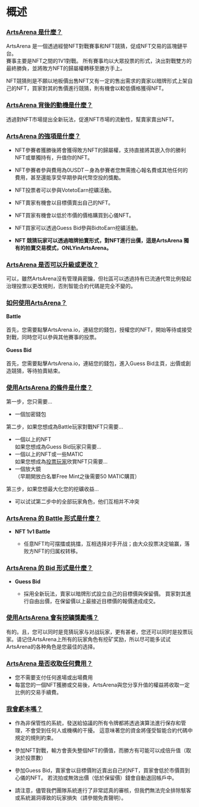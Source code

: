 # 概述

### <u>ArtsArena 是什麼？</u>
ArtsArena 是一個透過經營NFT對戰賽事和NFT競猜，促成NFT交易的區塊鏈平台。
<br/>賽事主要是NFT之間的1V1對戰。 所有賽事均以大眾投票的形式，決出對戰雙方的最終勝負，並將敗方NFT的歸屬權轉移至勝方手上。

NFT競猜則是不願以地板價出售NFT又有一定的售出需求的賣家以暗牌形式上架自己的NFT，買家對其的售價進行競猜，則有機會以較低價格獲得NFT。

### <u>ArtsArena 背後的動機是什麼？</u>
透過對NFT市場提出全新玩法，促進NFT市場的流動性，幫賣家賣出NFT。

### <u>ArtsArena 的強項是什麼？</u>
- NFT參賽者獲勝後將會獲得敗方NFT的歸屬權，支持直接將其嵌入你的勝利NFT或單獨持有，升值你的NFT。

- NFT參賽者參與費用為0USDT－身為參賽者您無需擔心報名費或其他任何的費用，甚至還能享受早期參與代幣空投的獎勵。

- NFT投票者可以參與VotetoEarn挖礦活動。

- NFT賣家有機會以目標價賣出自己的NFT。

- NFT買家有機會以低於市價的價格購買到心儀NFT。

- NFT買家可以透過Guess Bid參與BidtoEarn挖礦活動。

- <span style='font-weight:bold;'>NFT 競猜玩家可以透過暗牌拍賣形式，對NFT進行出價，這是ArtsArena 獨有的拍賣交易模式，ONLYinArtsArena。</span>

### <u>ArtsArena 是否可以升級或更改？</u>
可以，雖然ArtsArena沒有管理員密鑰，但社區可以透過持有已流通代幣比例發起治理投票以更改規則，否則智能合約代碼是完全不變的。

### <u>如何使用ArtsArena？</u>
<span style='font-weight:bold;'>Battle</span>
<br/>
<br/>
首先，您需要點擊ArtsArena.io，連結您的錢包，授權您的NFT，開始等待或接受對戰，同時您可以參與其他賽事的投票。
<br/>
<br/><span style='font-weight:bold;'>Guess Bid</span>
<br/>
<br/>
首先，您需要點擊ArtsArena.io，連結您的錢包，進入Guess Bid主頁，出價或創造競猜，等待拍賣結束。

### <u>使用ArtsArena 的條件是什麼？</u>
第一步，您只需要...
- 一個加密錢包

第二步，如果您想成為Battle玩家對戰NFT只需要...
- 一個以上的NFT
<br>如果您想成為Guess Bid玩家只需要...
- 一個以上的NFT或一些MATIC
<br>如果您想成為<span style="text-decoration: underline;">投票玩家</span>欣賞NFT只需要...
- 一個放大鏡
<br>（早期開放白名單Free Mint之後需要50 MATIC購買）

第三步，如果您想最大化您的挖礦收益...
- 可以试试第二步中的全部玩家角色，他们互相并不冲突

### <u>ArtsArena 的 Battle 形式是什麼？</u>
- <span style="font-weight:bold;">NFT 1v1 Battle</span>

  - 任意NFT均可摆擂或挑擂，互相选择对手开战；由大众投票决定输赢，落败方NFT的归属权转移。

### <u>ArtsArena 的 Bid 形式是什麼？</u>
- <span style="font-weight:bold;">Guess Bid</span>

  - 採用全新玩法，賣家以暗牌形式設立自己的目標價與保留價。 買家對其進行自由出價，在保留價以上最接近目標價的報價達成成交。

### <u>使用ArtsArena 會有挖礦獎勵嗎？</u>
有的。且，您可以同时是竞猜玩家与对战玩家，更有甚者，您还可以同时是投票玩家。请记住ArtsArena上所有的玩家角色有挖矿奖励，所以尽可能多试试ArtsArena的各种角色是您最佳的选择。

### <u>ArtsArena 是否收取任何費用？</u>
- 您不需要支付任何進場或出場費用
- 每當您的一個NFT獲勝或交易後，ArtsArena與您分享升值的權益將收取一定比例的交易手續費。

### <u>我會虧本嗎？</u>
- 作為非保管性的系統，發送給協議的所有令牌都將透過演算法進行保存和管理，不會受到任何人或機構的干擾。 這意味著您的資金將僅受智能合約代碼中規定的規則約束。

- 參加NFT對戰，輸方會喪失整個NFT的價值，而勝方有可能可以成倍升值（取決於投票數）

- 參加Guess Bid，賣家會以目標價附近賣出自己的NFT，買家會低於市價買到心儀的NFT。 若流拍或無效出價（低於保留價）錢會自動退回帳戶中。

- 請注意，儘管我們團隊系統進行了非常認真的審核，但我們無法完全排除駭客或系統漏洞導致的玩家損失（請參閱免責聲明）。

